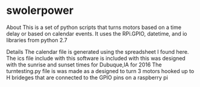 # swolerpower
About
This is a set of python scripts that turns motors based on a time delay or based on calendar events.
It uses the RPi.GPIO, datetime, and io libraries from python 2.7

Details
The calendar file is generated using the spreadsheet I found here.
The ics file include with this software is included with this was designed with the sunrise and sunset times for Dubuque,IA for 2016
The turntesting.py file is was made as a designed to turn 3 motors hooked up to H brideges that are connected to the GPIO pins on a raspberry pi

